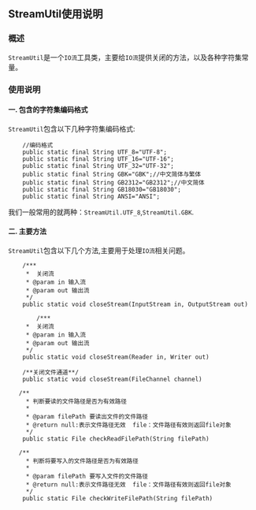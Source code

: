 ## StreamUtil使用说明

### 概述
`StreamUtil`是一个`IO流`工具类，主要给`IO流`提供关闭的方法，以及各种字符集常量。

### 使用说明
#### 一. 包含的字符集编码格式
`StreamUtil`包含以下几种字符集编码格式:
```
    //编码格式
    public static final String UTF_8="UTF-8";
    public static final String UTF_16="UTF-16";
    public static final String UTF_32="UTF-32";
    public static final String GBK="GBK";//中文简体与繁体
    public static final String GB2312="GB2312";//中文简体
    public static final String GB18030="GB18030";
    public static final String ANSI="ANSI";

```
我们一般常用的就两种：`StreamUtil.UTF_8`,`StreamUtil.GBK`.
#### 二. 主要方法
`StreamUtil`包含以下几个方法,主要用于处理`IO流`相关问题。
```
    /***
     *  关闭流
     * @param in 输入流
     * @param out 输出流
     */
    public static void closeStream(InputStream in, OutputStream out)
    
        /***
     *  关闭流
     * @param in 输入流
     * @param out 输出流
     */
    public static void closeStream(Reader in, Writer out)
    
    /**关闭文件通道**/
    public static void closeStream(FileChannel channel)
    
   /**
     * 判断要读的文件路径是否为有效路径
     *
     * @param filePath 要读出文件的文件路径
     * @return null:表示文件路径无效  file：文件路径有效则返回file对象
     */
    public static File checkReadFilePath(String filePath)
    
   /**
     * 判断将要写入的文件路径是否为有效路径
     *
     * @param filePath 要写入文件的文件路径
     * @return null:表示文件路径无效  file：文件路径有效则返回file对象
     */
    public static File checkWriteFilePath(String filePath)
```

